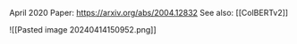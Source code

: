 April 2020
Paper: https://arxiv.org/abs/2004.12832
See also: [[ColBERTv2]]


![[Pasted image 20240414150952.png]]